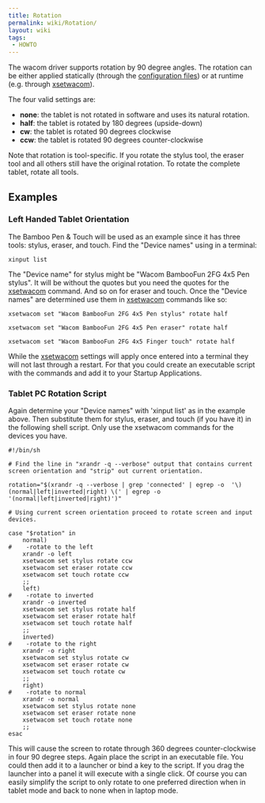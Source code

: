 ```yaml
---
title: Rotation
permalink: wiki/Rotation/
layout: wiki
tags:
 - HOWTO
---
```


The wacom driver supports rotation by 90 degree angles. The rotation can
be either applied statically (through the [configuration
files](/wiki/Configuring_X "wikilink")) or at runtime (e.g. through
[xsetwacom](xsetwacom "wikilink")).

The four valid settings are:

-   **none**: the tablet is not rotated in software and uses its natural
    rotation.
-   **half**: the tablet is rotated by 180 degrees (upside-down)
-   **cw**: the tablet is rotated 90 degrees clockwise
-   **ccw**: the tablet is rotated 90 degrees counter-clockwise

Note that rotation is tool-specific. If you rotate the stylus tool, the
eraser tool and all others still have the original rotation. To rotate
the complete tablet, rotate all tools.

Examples
--------

### Left Handed Tablet Orientation

The Bamboo Pen & Touch will be used as an example since it has three
tools: stylus, eraser, and touch. Find the "Device names" using in a
terminal:

    xinput list

The "Device name" for stylus might be "Wacom BambooFun 2FG 4x5 Pen
stylus". It will be without the quotes but you need the quotes for the
[xsetwacom](xsetwacom "wikilink") command. And so on for eraser and
touch. Once the "Device names" are determined use them in
[xsetwacom](xsetwacom "wikilink") commands like so:

    xsetwacom set "Wacom BambooFun 2FG 4x5 Pen stylus" rotate half 

    xsetwacom set "Wacom BambooFun 2FG 4x5 Pen eraser" rotate half

    xsetwacom set "Wacom BambooFun 2FG 4x5 Finger touch" rotate half

While the [xsetwacom](xsetwacom "wikilink") settings will apply once
entered into a terminal they will not last through a restart. For that
you could create an executable script with the commands and add it to
your Startup Applications.

### Tablet PC Rotation Script

Again determine your "Device names" with 'xinput list' as in the example
above. Then substitute them for stylus, eraser, and touch (if you have
it) in the following shell script. Only use the xsetwacom commands for
the devices you have.

    #!/bin/sh

    # Find the line in "xrandr -q --verbose" output that contains current screen orientation and "strip" out current orientation.

    rotation="$(xrandr -q --verbose | grep 'connected' | egrep -o  '\) (normal|left|inverted|right) \(' | egrep -o '(normal|left|inverted|right)')"

    # Using current screen orientation proceed to rotate screen and input devices.

    case "$rotation" in
        normal)
    #    -rotate to the left
        xrandr -o left
        xsetwacom set stylus rotate ccw
        xsetwacom set eraser rotate ccw
        xsetwacom set touch rotate ccw
        ;;
        left)
    #    -rotate to inverted
        xrandr -o inverted
        xsetwacom set stylus rotate half
        xsetwacom set eraser rotate half
        xsetwacom set touch rotate half
        ;;
        inverted)
    #    -rotate to the right
        xrandr -o right
        xsetwacom set stylus rotate cw
        xsetwacom set eraser rotate cw
        xsetwacom set touch rotate cw
        ;;
        right)
    #    -rotate to normal
        xrandr -o normal
        xsetwacom set stylus rotate none
        xsetwacom set eraser rotate none
        xsetwacom set touch rotate none
        ;;
    esac

This will cause the screen to rotate through 360 degrees
counter-clockwise in four 90 degree steps. Again place the script in an
executable file. You could then add it to a launcher or bind a key to
the script. If you drag the launcher into a panel it will execute with a
single click. Of course you can easily simplify the script to only
rotate to one preferred direction when in tablet mode and back to none
when in laptop mode.
